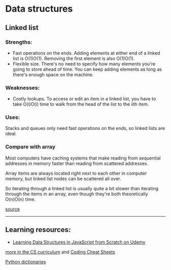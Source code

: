 # Data structures

## Linked list

### Strengths:

- Fast operations on the ends. Adding elements at either end of a linked list is O(1)O(1). Removing the first element is also O(1)O(1).
- Flexible size. There's no need to specify how many elements you're going to store ahead of time. You can keep adding elements as long as there's enough space on the machine.

### Weaknesses:

- Costly lookups. To access or edit an item in a linked list, you have to take O(i)O(i) time to walk from the head of the list to the iith item.

### Uses:

Stacks and queues only need fast operations on the ends, so linked lists are ideal.

### Compare with array

Most computers have caching systems that make reading from sequential addresses in memory faster than reading from scattered addresses.

Array items are always located right next to each other in computer memory, but linked list nodes can be scattered all over.

So iterating through a linked list is usually quite a bit slower than iterating through the items in an array, even though they're both theoretically O(n)O(n) time.

[source](https://www.interviewcake.com/concept/python/linked-list)

---

## Learning resources:

- [Learning Data Structures in JavaScript from Scratch on Udemy](https://www.udemy.com/course/learning-data-structures-in-javascript-from-scratch/)

[more in the CS curriculum](roadmap.md) and [Coding Cheat Sheets](https://github.com/aspittel/coding-cheat-sheets)

[Python dictionaries](../python/dict.md)
